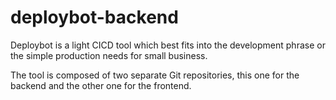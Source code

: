 # deploybot-backend

Deploybot is a light CICD tool which best fits into the development phrase or the simple production needs for small business.

The tool is composed of two separate Git repositories, this one for the backend and the other one for the frontend.
